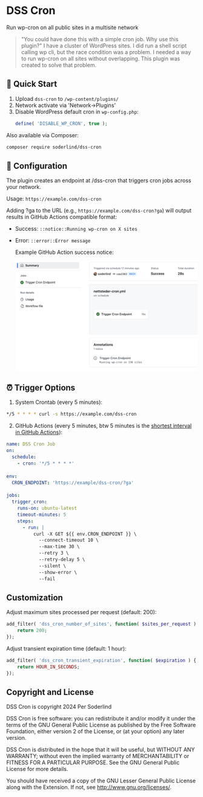 # DSS Cron

Run wp-cron on all public sites in a multisite network

> "You could have done this with a simple cron job. Why use this plugin?" I have a cluster of WordPress sites. I did run a shell script calling wp cli, but the race condition was a problem. I needed a way to run wp-cron on all sites without overlapping. This plugin was created to solve that problem.

## 🚀 Quick Start

1. Upload `dss-cron` to `/wp-content/plugins/`
2. Network activate via 'Network->Plugins'
3. Disable WordPress default cron in `wp-config.php`:
   ```php
   define( 'DISABLE_WP_CRON', true );
   ```

Also available via Composer:

```bash
composer require soderlind/dss-cron
```

## 🔧 Configuration

The plugin creates an endpoint at /dss-cron that triggers cron jobs across your network.

Usage: `https://example.com/dss-cron`

Adding ?ga to the URL (e.g., `https://example.com/dss-cron?ga`) will output results in GitHub Actions compatible format:

- Success: `::notice::Running wp-cron on X sites`
- Error: `::error::Error message`

  Example GitHub Action success notice:

  <img src="assets/ga-output.png" alt="GitHub Action - Success notice" style="with: 60%">

## ⏰ Trigger Options

1. System Crontab (every 5 minutes):

```bash
*/5 * * * * curl -s https://example.com/dss-cron
```

2. GitHub Actions (every 5 minutes, btw 5 minutes is the [shortest interval in GitHub Actions](https://docs.github.com/en/actions/writing-workflows/choosing-when-your-workflow-runs/events-that-trigger-workflows#schedule)):

```yaml
name: DSS Cron Job
on:
  schedule:
    - cron: '*/5 * * * *'

env:
  CRON_ENDPOINT: 'https://example/dss-cron/?ga'

jobs:
  trigger_cron:
    runs-on: ubuntu-latest
    timeout-minutes: 5
    steps:
      - run: |
          curl -X GET ${{ env.CRON_ENDPOINT }} \
            --connect-timeout 10 \
            --max-time 30 \
            --retry 3 \
            --retry-delay 5 \
            --silent \
            --show-error \
            --fail
```

## Customization

Adjust maximum sites processed per request (default: 200):

```php
add_filter( 'dss_cron_number_of_sites', function( $sites_per_request ) {
	return 200;
});
```

Adjust transient expiration time (default: 1 hour):

```php
add_filter( 'dss_cron_transient_expiration', function( $expiration ) {
	return HOUR_IN_SECONDS;
});
```

## Copyright and License

DSS Cron is copyright 2024 Per Soderlind

DSS Cron is free software: you can redistribute it and/or modify it under the terms of the GNU General Public License as published by the Free Software Foundation, either version 2 of the License, or (at your option) any later version.

DSS Cron is distributed in the hope that it will be useful, but WITHOUT ANY WARRANTY; without even the implied warranty of MERCHANTABILITY or FITNESS FOR A PARTICULAR PURPOSE. See the GNU General Public License for more details.

You should have received a copy of the GNU Lesser General Public License along with the Extension. If not, see http://www.gnu.org/licenses/.
